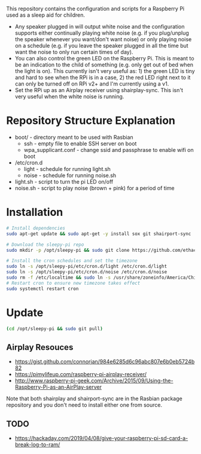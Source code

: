 
This repository contains the configuration and scripts for a Raspberry Pi used as a sleep aid for children. 

* Any speaker plugged in will output white noise and the configuration supports either continually playing white noise (e.g. if you plug/unplug the speaker whenever you want/don't want noise) or only playing noise on a schedule (e.g. if you leave the speaker plugged in all the time but want the noise to only run certain times of day).
* You can also control the green LED on the Raspberry Pi. This is meant to be an indication to the child of something (e.g. only get out of bed when the light is on). This currently isn't very useful as: 1) the green LED is tiny and hard to see when the RPi is in a case, 2) the red LED right next to it can only be turned off on RPi v2+ and I'm currently using a v1.
* Set the RPi up as an Airplay receiver using shairplay-sync. This isn't very useful when the white noise is running.

# Repository Structure Explanation

* boot/ - directory meant to be used with Rasbian
	* ssh - empty file to enable SSH server on boot
	* wpa_supplicant.conf - change ssid and passphrase to enable wifi on boot
* /etc/cron.d
	* light - schedule for running light.sh
	* noise - schedule for running noise.sh
* light.sh - script to turn the pi LED on/off
* noise.sh - script to play noise (brown + pink) for a period of time

# Installation

```bash
# Install dependencies
sudo apt-get update && sudo apt-get -y install sox git shairport-sync

# Download the sleepy-pi repo
sudo mkdir -p /opt/sleepy-pi && sudo git clone https://github.com/ethack/sleepy-pi /opt/sleepy-pi

# Install the cron schedules and set the timezone
sudo ln -s /opt/sleepy-pi/etc/cron.d/light /etc/cron.d/light
sudo ln -s /opt/sleepy-pi/etc/cron.d/noise /etc/cron.d/noise
sudo rm -f /etc/localtime && sudo ln -s /usr/share/zoneinfo/America/Chicago /etc/localtime
# Restart cron to ensure new timezone takes effect
sudo systemctl restart cron
```

# Update

```bash
(cd /opt/sleepy-pi && sudo git pull)
```

## Airplay Resouces
* https://gist.github.com/connorjan/984e6285d6c96abc807e6b0eb5724b82
* https://pimylifeup.com/raspberry-pi-airplay-receiver/
* http://www.raspberry-pi-geek.com/Archive/2015/09/Using-the-Raspberry-Pi-as-an-AirPlay-server

Note that both shairplay and shairport-sync are in the Rasbian package repository and you don't need to install either one from source.

## TODO
* https://hackaday.com/2019/04/08/give-your-raspberry-pi-sd-card-a-break-log-to-ram/
